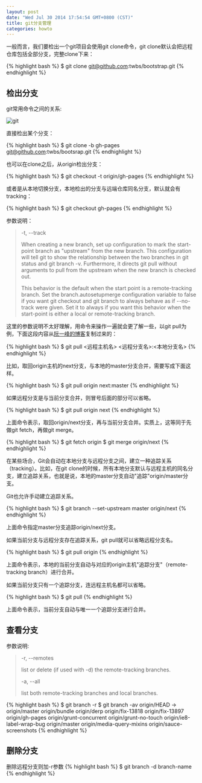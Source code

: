 ```yaml
---
layout: post
date: "Wed Jul 30 2014 17:54:54 GMT+0800 (CST)"
title: git分支管理
categories: howto
---
```


一般而言，我们要检出一个git项目会使用git clone命令，git clone默认会把远程仓库包括全部分支，完整clone下来：

{% highlight bash %}
$ git clone git@github.com:twbs/bootstrap.git
{% endhighlight %}

检出分支
--------

git常用命令之间的关系:

![git](http://image.beekka.com/blog/2014/bg2014061202.jpg)

直接检出某个分支：

{% highlight bash %}
$ git clone -b gh-pages git@github.com:twbs/bootsrap.git
{% endhighlight %}

也可以在clone之后，从origin检出分支：

{% highlight bash %}
$ git checkout -t origin/gh-pages
{% endhighlight %}

或者是从本地切换分支，本地检出的分支与远端仓库同名分支，默认就会有tracking：

{% highlight bash %}
$ git checkout gh-pages
{% endhighlight %}

参数说明：

> -t, --track
>
>    When creating a new branch, set up configuration to mark the start-point branch as "upstream" from the new branch. This configuration will tell git to show the relationship between the two branches in git status and git branch -v. Furthermore, it directs git pull without arguments to pull from the upstream when the new branch is checked out.
>
>    This behavior is the default when the start point is a remote-tracking branch. Set the branch.autosetupmerge configuration variable to false if you want git checkout and git branch to always behave as if --no-track were given. Set it to always if you want this behavior when the start-point is either a local or remote-tracking branch.

这里的参数说明不太好理解，用命令来操作一遍就会更了解一些，以git pull为例，下面这段内容从[阮一峰的博客](http://www.ruanyifeng.com/blog/2014/06/git_remote.html)复制过来的：

{% highlight bash %}
$ git pull <远程主机名> <远程分支名>:<本地分支名>
{% endhighlight %}

比如，取回origin主机的next分支，与本地的master分支合并，需要写成下面这样。

{% highlight bash %}
$ git pull origin next:master
{% endhighlight %}

如果远程分支是与当前分支合并，则冒号后面的部分可以省略。

{% highlight bash %}
$ git pull origin next
{% endhighlight %}

上面命令表示，取回origin/next分支，再与当前分支合并。实质上，这等同于先做git fetch，再做git merge。

{% highlight bash %}
$ git fetch origin
$ git merge origin/next
{% endhighlight %}

在某些场合，Git会自动在本地分支与远程分支之间，建立一种追踪关系（tracking）。比如，在git clone的时候，所有本地分支默认与远程主机的同名分支，建立追踪关系，也就是说，本地的master分支自动"追踪"origin/master分支。

Git也允许手动建立追踪关系。

{% highlight bash %}
$ git branch --set-upstream master origin/next
{% endhighlight %}

上面命令指定master分支追踪origin/next分支。

如果当前分支与远程分支存在追踪关系，git pull就可以省略远程分支名。

{% highlight bash %}
$ git pull origin
{% endhighlight %}

上面命令表示，本地的当前分支自动与对应的origin主机"追踪分支"（remote-tracking branch）进行合并。

如果当前分支只有一个追踪分支，连远程主机名都可以省略。

{% highlight bash %}
$ git pull
{% endhighlight %}

上面命令表示，当前分支自动与唯一一个追踪分支进行合并。

查看分支
--------
参数说明:

> -r, --remotes
>
>    list or delete (if used with -d) the remote-tracking branches.
>
> -a, --all
>
>    list both remote-tracking branches and local branches.

{% highlight bash %}
$ git branch -r
$ git branch -av
    origin/HEAD -> origin/master
    origin/bundle
    origin/derp
    origin/fix-13818
    origin/fix-13897
    origin/gh-pages
    origin/grunt-concurrent
    origin/grunt-no-touch
    origin/ie8-label-wrap-bug
    origin/master
    origin/media-query-mixins
    origin/sauce-screenshots
{% endhighlight %}

删除分支
--------

删除远程分支则加-r参数
{% highlight bash %}
$ git branch -d branch-name
{% endhighlight %}

